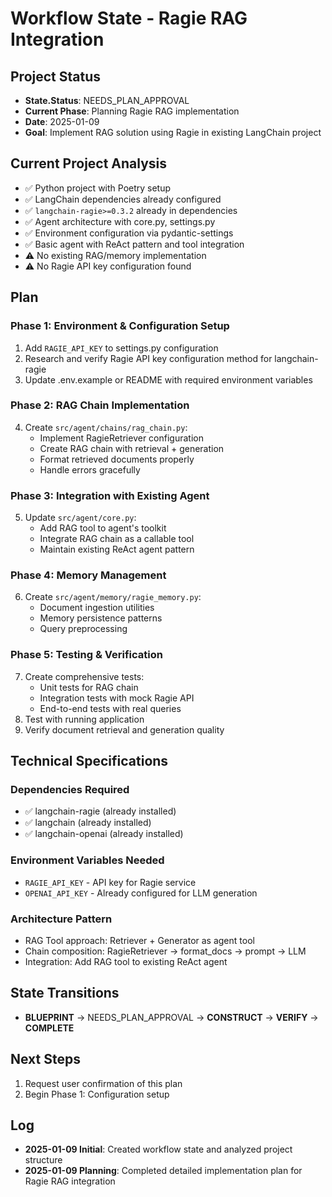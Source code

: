 # Workflow State - Ragie RAG Integration

## Project Status
- **State.Status**: NEEDS_PLAN_APPROVAL
- **Current Phase**: Planning Ragie RAG implementation
- **Date**: 2025-01-09
- **Goal**: Implement RAG solution using Ragie in existing LangChain project

## Current Project Analysis
- ✅ Python project with Poetry setup
- ✅ LangChain dependencies already configured
- ✅ `langchain-ragie>=0.3.2` already in dependencies
- ✅ Agent architecture with core.py, settings.py
- ✅ Environment configuration via pydantic-settings
- ✅ Basic agent with ReAct pattern and tool integration
- ⚠️ No existing RAG/memory implementation
- ⚠️ No Ragie API key configuration found

## Plan

### Phase 1: Environment & Configuration Setup
1. Add `RAGIE_API_KEY` to settings.py configuration
2. Research and verify Ragie API key configuration method for langchain-ragie
3. Update .env.example or README with required environment variables

### Phase 2: RAG Chain Implementation
4. Create `src/agent/chains/rag_chain.py`:
   - Implement RagieRetriever configuration
   - Create RAG chain with retrieval + generation
   - Format retrieved documents properly
   - Handle errors gracefully

### Phase 3: Integration with Existing Agent
5. Update `src/agent/core.py`:
   - Add RAG tool to agent's toolkit
   - Integrate RAG chain as a callable tool
   - Maintain existing ReAct agent pattern

### Phase 4: Memory Management  
6. Create `src/agent/memory/ragie_memory.py`:
   - Document ingestion utilities
   - Memory persistence patterns
   - Query preprocessing

### Phase 5: Testing & Verification
7. Create comprehensive tests:
   - Unit tests for RAG chain
   - Integration tests with mock Ragie API
   - End-to-end tests with real queries
8. Test with running application
9. Verify document retrieval and generation quality

## Technical Specifications

### Dependencies Required
- ✅ langchain-ragie (already installed)
- ✅ langchain (already installed)  
- ✅ langchain-openai (already installed)

### Environment Variables Needed
- `RAGIE_API_KEY` - API key for Ragie service
- `OPENAI_API_KEY` - Already configured for LLM generation

### Architecture Pattern
- RAG Tool approach: Retriever + Generator as agent tool
- Chain composition: RagieRetriever → format_docs → prompt → LLM
- Integration: Add RAG tool to existing ReAct agent

## State Transitions
- **BLUEPRINT** → NEEDS_PLAN_APPROVAL → **CONSTRUCT** → **VERIFY** → **COMPLETE**

## Next Steps
1. Request user confirmation of this plan
2. Begin Phase 1: Configuration setup

## Log
- **2025-01-09 Initial**: Created workflow state and analyzed project structure
- **2025-01-09 Planning**: Completed detailed implementation plan for Ragie RAG integration 